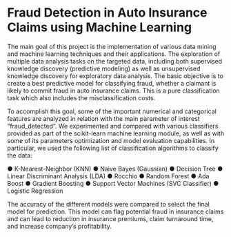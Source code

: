 # Fraud Detection in Auto Insurance Claims using Machine Learning
The main goal of this project is the implementation of various data mining and machine learning techniques and their applications. The exploration of multiple data analysis tasks on the targeted data, including both supervised knowledge discovery (predictive modeling) as well as unsupervised knowledge discovery for exploratory data analysis. The basic objective is to create a best predictive model for classifying fraud, whether a claimant is likely to commit fraud in auto insurance claims. This is a pure classification task which also includes the misclassification costs.

To accomplish this goal, some of the important numerical and categorical features are analyzed in relation with the main parameter of interest “fraud_detected”. We experimented and compared with various classifiers provided as part of the scikit-learn machine learning module, as well as with some of its parameters optimization and model evaluation capabilities. In particular, we used the following list of classification algorithms to classify the data:

● K-Nearest-Neighbor (KNN)
● Naive Bayes (Gaussian)
● Decision Tree
● Linear Discriminant Analysis (LDA)
● Rocchio
● Random Forest
● Ada Boost
● Gradient Boosting
● Support Vector Machines (SVC Classifier)
● Logistic Regression

The accuracy of the different models were compared to select the final model for prediction. This model can flag potential fraud in insurance claims and can lead to reduction in insurance premiums, claim turnaround time, and increase company’s profitability.

